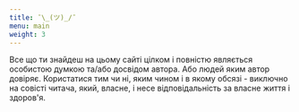 ```yaml
---
title: ¯\_(ツ)_/¯
menu: main
weight: 3
---
```


Все що ти знайдеш на цьому сайті цілком і повністю являється особистою думкою та/або досвідом автора. Або людей яким автор довіряє. Користатися тим чи ні, яким чином і в якому обсязі - виключно на совісті читача, який, власне, і несе відповідальність за власне життя і здоров'я.
